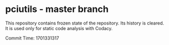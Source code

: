 # pciutils - master branch

This repository contains frozen state of the repository.
Its history is cleared. It is used only for static code
analysis with Codacy.

Commit Time: 1701331317